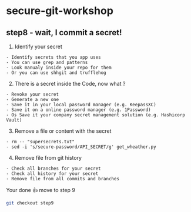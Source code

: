 # secure-git-workshop

## step8 - wait, I commit a secret!

1. Identify your secret
```
- Identify secrets that you app uses
- You can use grep and patterns
- Look manualy inside your repo for them
- Or you can use shhgit and trufflehog 
```

2. There is a secret inside the Code, now what ?
```
- Revoke your secret
- Generate a new one
- Save it in your local password manager (e.g. KeepassXC)
- Save it on a online password manager (e.g. 1Password)
- Os Save it your company secret management solution (e.g. Hashicorp Vault)
```

3. Remove a file or content with the secret
```
- rm -- "supersecrets.txt"
- sed -i 's/secure-password/API_SECRET/g' get_wheather.py
```

4. Remove file from git history
```
- Check all branches for your secret
- Check all history for your secret
- Remove file from all commits and branches
```

Your done 👍 move to step 9
```bash
git checkout step9
```
